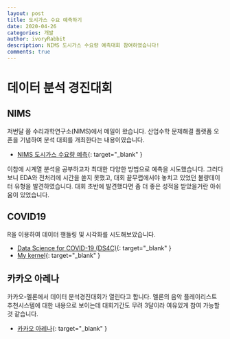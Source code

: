 ```yaml
---
layout: post
title: 도시가스 수요 예측하기
date: 2020-04-26
categories: 개발
author: ivoryRabbit
description: NIMS 도시가스 수요량 예측대회 참여하였습니다!
comments: true
---
```


# 데이터 분석 경진대회

##  NIMS

저번달 쯤 수리과학연구소(NIMS)에서 메일이 왔습니다. 산업수학 문제해결 플랫폼 오픈을 기념하여 분석 대회를 개최한다는 내용이였습니다.

- [NIMS 도시가스 수요량 예측](https://icim.nims.re.kr/platform/question/16){: target="_blank" }

이참에 시계열 분석을 공부하고자 최대한 다양한 방법으로 예측을 시도했습니다. 그러다보니 EDA와 전처리에 시간을 쏟지 못했고, 대회 끝무렵에서야 놓치고 있었던 불량데이터 유형을 발견하였습니다. 대회 초반에 발견했다면 좀 더 좋은 성적을 받았을거란 아쉬움이 있었습니다.

## COVID19

R을 이용하여 데이터 핸들링 및 시각화를 시도해보았습니다.

- [Data Science for COVID-19 (DS4C)](https://www.kaggle.com/kimjihoo/coronavirusdataset){: target="_blank" }
- [My kernel](https://www.kaggle.com/ivoryrabbit/covid19-eda-with-r){: target="_blank" }

## 카카오 아레나

카카오-멜론에서 데이터 분석경진대회가 열린다고 합니다. 멜론의 음악 플레이리스트 추천시스템에 대한 내용으로 보이는데 대회기간도 무려 3달이라 여유있게 참여 가능할 것 같습니다.

- [카카오 아레나](https://arena.kakao.com/forum/notice?id=178){: target="_blank" }
